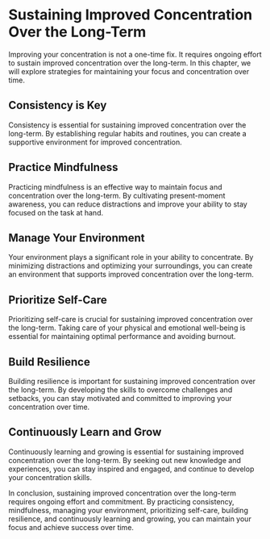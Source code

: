 Sustaining Improved Concentration Over the Long-Term
==================================================================================================

Improving your concentration is not a one-time fix. It requires ongoing effort to sustain improved concentration over the long-term. In this chapter, we will explore strategies for maintaining your focus and concentration over time.

Consistency is Key
------------------

Consistency is essential for sustaining improved concentration over the long-term. By establishing regular habits and routines, you can create a supportive environment for improved concentration.

Practice Mindfulness
--------------------

Practicing mindfulness is an effective way to maintain focus and concentration over the long-term. By cultivating present-moment awareness, you can reduce distractions and improve your ability to stay focused on the task at hand.

Manage Your Environment
-----------------------

Your environment plays a significant role in your ability to concentrate. By minimizing distractions and optimizing your surroundings, you can create an environment that supports improved concentration over the long-term.

Prioritize Self-Care
--------------------

Prioritizing self-care is crucial for sustaining improved concentration over the long-term. Taking care of your physical and emotional well-being is essential for maintaining optimal performance and avoiding burnout.

Build Resilience
----------------

Building resilience is important for sustaining improved concentration over the long-term. By developing the skills to overcome challenges and setbacks, you can stay motivated and committed to improving your concentration over time.

Continuously Learn and Grow
---------------------------

Continuously learning and growing is essential for sustaining improved concentration over the long-term. By seeking out new knowledge and experiences, you can stay inspired and engaged, and continue to develop your concentration skills.

In conclusion, sustaining improved concentration over the long-term requires ongoing effort and commitment. By practicing consistency, mindfulness, managing your environment, prioritizing self-care, building resilience, and continuously learning and growing, you can maintain your focus and achieve success over time.

